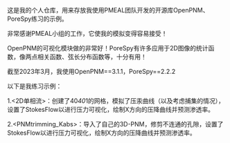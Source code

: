这是我的个人仓库，用来存放我使用PMEAL团队开发的开源库OpenPNM、PoreSpy练习的示例。

非常感谢PMEAL小组的工作，它使我的模拟变得容易接受！

OpenPNM的可视化模块做的非常好！PoreSpy有许多应用于2D图像的统计函数，像两点相关函数、弦长分布函数等，十分有用！

截至2023年3月，我使用OpenPNM==3.1.1，PoreSpy==2.2.2

以下是我练习示例：

1.<2D单相流>：创建了40*40*1的网格，模拟了压汞曲线（以及考虑捕集的情况），设置了StokesFlow以进行压力可视化，绘制X方向的压降曲线并预测渗透率。

2.<PNMtrimming_Kabs>：导入了自己的3D-PNM，修剪不连通的孔隙，设置了StokesFlow以进行压力可视化，绘制X方向的压降曲线并预测渗透率。

